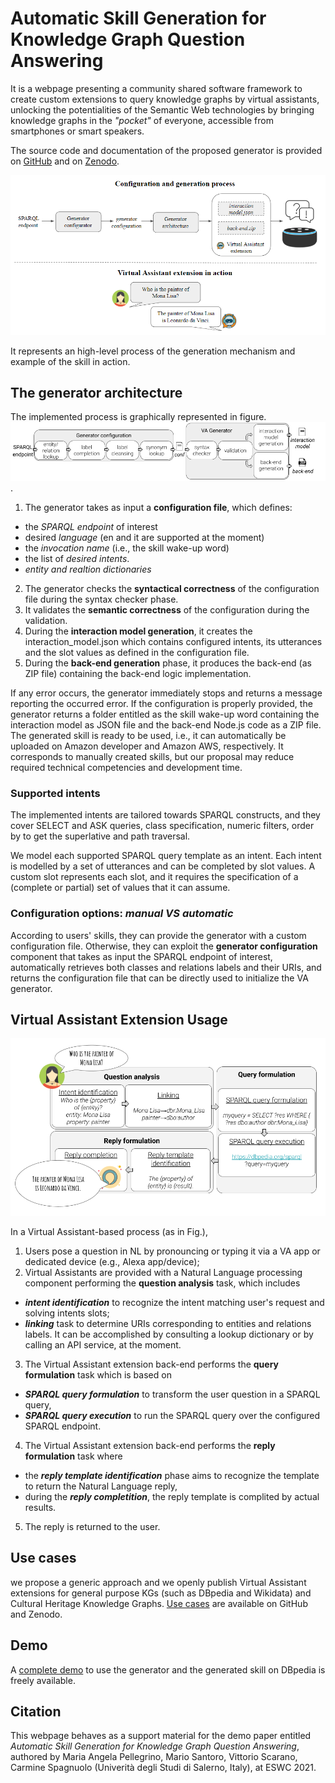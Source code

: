 # Automatic Skill Generation for Knowledge Graph Question Answering

It is a webpage presenting a community shared software framework to create custom extensions to query knowledge graphs by virtual assistants, unlocking the potentialities of the Semantic Web technologies by bringing knowledge graphs in the _"pocket"_ of everyone, accessible from smartphones or smart speakers. 

The source code and documentation of the proposed generator is provided on 
[GitHub](https://github.com/mariaangelapellegrino/virtual_assistant_generator) and on [Zenodo](https://doi.org/10.5281/zenodo.4605951).

![high-level process](img/high-level_process.png)

It represents an high-level process of the generation mechanism and example of the skill in action.

## The generator architecture

The implemented process is graphically represented in figure. 
![process](img/generator_process.png).

1. The generator takes as input a **configuration file**, which defines:
- the *SPARQL endpoint* of interest
- desired *language* (en and it are supported at the moment)
- the *invocation name* (i.e., the skill wake-up word)
- the list of *desired intents*.
- *entity and realtion dictionaries*
2. The generator checks the **syntactical correctness** of the configuration file during the syntax checker phase.
3. It validates the **semantic correctness** of the configuration during the validation.
4. During the **interaction model generation**, it creates the interaction\_model.json which contains configured intents, its utterances and the slot values as defined in the configuration file.
5. During the **back-end generation** phase, it produces the back-end (as ZIP file) containing the back-end logic implementation.

If any error occurs, the generator immediately stops and returns a message reporting the occurred error. If the configuration is properly provided, the generator returns a folder entitled as the skill wake-up word containing the interaction model as JSON file and the back-end Node.js code as a ZIP file. The generated skill is ready to be used, i.e., it can automatically be uploaded on Amazon developer and Amazon AWS, respectively. It corresponds to manually created skills, but our proposal may reduce required technical competencies and development time. 

### Supported intents

The implemented intents are tailored towards SPARQL constructs, and they cover SELECT and ASK queries, class specification, numeric filters, order by to get the superlative and path traversal.

We model each supported SPARQL query template as an intent. Each intent is modelled by a set of utterances and can be completed by slot values. A custom slot represents each slot, and it requires the specification of a (complete or partial) set of values that it can assume.

### Configuration options: *manual VS automatic*

According to users' skills, they can provide the generator with a custom configuration file. Otherwise, they can exploit the **generator configuration** component that takes as input the SPARQL endpoint of interest, automatically retrieves both classes and relations labels and their URIs, and returns the configuration file that can be directly used to initialize the VA generator.

## Virtual Assistant Extension Usage

![VA-based process](img/KGQA_process.png)

In a Virtual Assistant-based process (as in Fig.), 
1. Users pose a question in NL by pronouncing or typing it via a VA app or dedicated device (e.g., Alexa app/device);
2. Virtual Assistants are provided with a Natural Language processing component performing the **question analysis** task, which includes
- **_intent identification_** to recognize the intent matching user's request and solving intents slots;
- **_linking_** task to determine URIs corresponding to entities and relations labels. It can be accomplished by consulting a lookup dictionary or by calling an API service, at the moment.
3. The Virtual Assistant extension back-end performs the **query formulation** task which is based on
- **_SPARQL query formulation_** to transform the user question in a SPARQL query,
- **_SPARQL query execution_** to run the SPARQL query over the configured SPARQL endpoint.
4. The Virtual Assistant extension back-end performs the **reply formulation** task where
- the **_reply template identification_** phase aims to recognize the template to return the Natural Language reply,
- during the **_reply completition_**, the reply template is complited by actual results.
5. The reply is returned to the user.

## Use cases

we propose a generic approach and we openly publish Virtual Assistant extensions for general purpose KGs (such as DBpedia and Wikidata) and Cultural Heritage Knowledge Graphs.
[Use cases](https://github.com/mariaangelapellegrino/virtual_assistant_generator/tree/master/use_cases) are available on GitHub and Zenodo.

## Demo

A [complete demo](./demo.md) to use the generator and the generated skill on DBpedia is freely available.

## Citation

This webpage behaves as a support material for the demo paper entitled _Automatic Skill Generation for Knowledge Graph Question Answering_, authored by Maria Angela Pellegrino, Mario Santoro, Vittorio Scarano, Carmine Spagnuolo (Univerità degli Studi di Salerno, Italy), at ESWC 2021. 